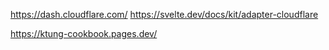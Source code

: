 https://dash.cloudflare.com/
https://svelte.dev/docs/kit/adapter-cloudflare

https://ktung-cookbook.pages.dev/

